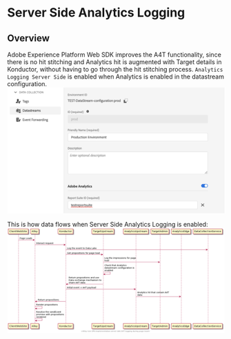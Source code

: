 
# Server Side Analytics Logging

## Overview

Adobe Experience Platform Web SDK improves the A4T functionality, since there is no hit stitching and Analytics hit is augmented with Target details in Konductor, without having to go through the hit stitching process. 
`Analytics Logging Server Side` is enabled when Analytics is enabled in the datastream configuration.
![](../assets/datastream-config-enabled-analytics.png)

This is how data flows when Server Side Analytics Logging is enabled:
![](../assets/alloy-analytics-server-side-logging.png)
